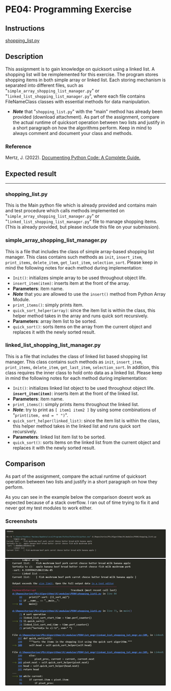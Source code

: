 # PE04: Programming Exercise

## Instructions

[shopping_list.py](./shopping_list1.py)

## Description

This assignment is to gain knowledge on quicksort using a linked list. A shopping list will be reimplemented for this exercise. The program stores shopping items in both simple array or linked list. Each storing mechanism is separated into different files, such as "`simple_array_shopping_list_manager.py`" or "`linked_list_shopping_list_manager.py`", where each file contains FileNameClass classes with essential methods for data manipulation.

- ***Note*** that "`shopping_list.py`" with the "main" method has already been provided (download attachment). As part of the assignment, compare the actual runtime of quicksort operation between two lists and justify in a short paragraph on how the algorithms perform. Keep in mind to always comment and document your class and methods.

### Reference

Mertz, J. (2022). [Documenting Python Code: A Complete Guide.](https://realpython.com/documenting-python-code/)

## Expected result

---

### shopping_list.py

This is the Main python file which is already provided and contains main and test procedure which calls methods implemented on "`simple_array_shopping_list_manager.py`" or "`linked_list_shopping_list_manager.py`" file to manage shopping items. (This is already provided, but please include this file on your submission).

### simple_array_shopping_list_manager.py

This is a file that includes the class of simple array-based shopping list manager. This class contains such methods as `init`, `insert_item`, `print_items`, `delete_item`, `get_last_item`, `selection_sort`. Please keep in mind the following notes for each method during implementation:

- `Init()`: initializes simple array to be used throughout object life.
- `insert_item(item)`: inserts item at the front of the array.
- **Parameters**: item name.
- ***Note*** that you are allowed to use the `insert()` method from Python Array Module.
- `print_items()`: simply prints item.
- `quick_sort_helper(array)`: since the item list is within the class, this helper method takes in the array and runs quick sort recursively.
- **Parameters**: array item list to be sorted.
- `quick_sort()`: sorts items on the array from the current object and replaces it with the newly sorted result.

### linked_list_shopping_list_manager.py

This is a file that includes the class of linked list based shopping list manager. This class contains such methods as `init`, `insert_item`, `print_items`, `delete_item`, `get_last_item`, `selection_sort`. In addition, this class requires the inner class to hold onto data as a linked list. Please keep in mind the following notes for each method during implementation:

- `Init()`: initializes linked list object to be used throughout object life.
**`insert_item(item)`**: inserts item at the front of the linked list.
- **Parameters**: item name.
- `print_items()`: simply prints items throughout the linked list.
- ***Note***: try to print as `[ item1 item2 ]` by using some combinations of "`print(item, end = " ")`".
- `quick_sort_helper(linked_list)`: since the item list is within the class, this helper method takes in the linked list and runs quick sort recursively.
- **Parameters**: linked list item list to be sorted.
- `quick_sort()`: sorts items on the linked list from the current object and replaces it with the newly sorted result.

## Comparison

As part of the assignment, compare the actual runtime of quicksort operation between two lists and justify in a short paragraph on how they perform.

As you can see in the example below the comparison doesnt work as expected because of a stack overflow. I ran out of time trying to fix it and never got my test modules to work either.

### Screenshots

![Example output](../../img/4-output.jpg)
![StackOverflow](../../img/4.1-output.jpg)
